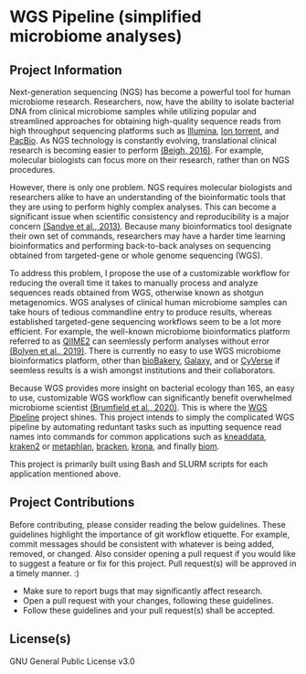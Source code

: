 # WGS Pipeline (simplified microbiome analyses)

## Project Information
Next-generation sequencing (NGS) has become a powerful tool for human microbiome research. Researchers, now, have the ability to isolate bacterial DNA from clinical microbiome samples while utilizing popular and streamlined approaches for obtaining high-quality sequence reads from high throughput sequencing platforms such as [Illumina](https://www.illumina.com), [Ion torrent](https://www.thermofisher.com/us/en/home/brands/ion-torrent.html), and [PacBio](https://www.pacb.com/smrt-science/smrt-sequencing/). As NGS technology is constantly evolving, translational clinical research is becoming easier to perform [(Beigh, 2016)](https://dx.doi.org/10.3390%2Fmedicines3020014). For example, molecular biologists can focus more on their research, rather than on NGS procedures.

However, there is only one problem. NGS requires molecular biologists and researchers alike to have an understanding of the bioinformatic tools that they are using to perform highly complex analyses. This can become a significant issue when scientific consistency and reproducibility is a major concern [(Sandve et al., 2013)](https://doi.org/10.1371/journal.pcbi.1003285). Because many bioinformatics tool designate their own set of commands, researchers may have a harder time learning bioinformatics and performing back-to-back analyses on sequencing obtained from targeted-gene or whole genome sequencing (WGS).

To address this problem, I propose the use of a customizable workflow for reducing the overall time it takes to manually process and analyze sequences reads obtained from WGS, otherwise known as shotgun metagenomics. WGS analyses of clinical human microbiome samples can take hours of tedious commandline entry to produce results, whereas established targeted-gene sequencing workflows seem to be a lot more efficient. For example, the well-known microbiome bioinformatics platform referred to as [QIIME2](https://qiime2.org) can seemlessly perform analyses without error [(Bolyen et al., 2019)](https://doi.org/10.1038/s41587-019-0209-9). There is currently no easy to use WGS microbiome bioinformatics platform, other than [bioBakery](https://github.com/biobakery/biobakery), [Galaxy](https://galaxyproject.org), and or [CyVerse](https://cyverse.org) if seemless results is a wish amongst institutions and their collaborators.

Because WGS provides more insight on bacterial ecology than 16S, an easy to use, customizable WGS workflow can significantly benefit overwhelmed microbiome scientist [(Brumfield et al., 2020)](https://doi.org/10.1371/journal.pone.0228899). This is where the [WGS Pipeline](https://github.com/metro1102/wgs-pipeline) project shines. This project intends to simply the complicated WGS pipeline by automating reduntant tasks such as inputting sequence read names into commands for common applications such as [kneaddata](https://github.com/biobakery/kneaddata), [kraken2](https://github.com/DerrickWood/kraken2) or [metaphlan](https://github.com/biobakery/MetaPhlAn), [bracken](https://github.com/jenniferlu717/Bracken), [krona](https://github.com/marbl/Krona/wiki), and finally [biom](https://github.com/biocore/biom-format).

This project is primarily built using Bash and SLURM scripts for each application mentioned above.

## Project Contributions
Before contributing, please consider reading the below guidelines. These guidelines highlight the importance of git workflow etiquette. For example, commit messages should be consistent with whatever is being added, removed, or changed. Also consider opening a pull request if you would like to suggest a feature or fix for this project. Pull request(s) will be approved in a timely manner. :)

- Make sure to report bugs that may significantly affect research.
- Open a pull request with your changes, following these guidelines.
- Follow these guidelines and your pull request(s) shall be accepted.

## License(s)
GNU General Public License v3.0
